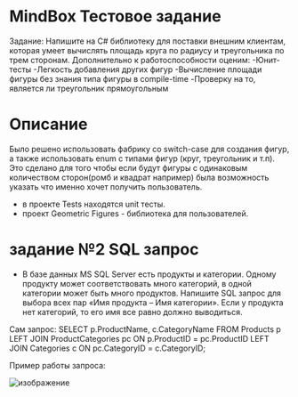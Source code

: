 # MindBox Тестовое задание
Задание:
Напишите на C# библиотеку для поставки внешним клиентам, которая умеет вычислять площадь круга по радиусу и треугольника по трем сторонам. Дополнительно к работоспособности оценим:
    -Юнит-тесты
    -Легкость добавления других фигур
    -Вычисление площади фигуры без знания типа фигуры в compile-time
    -Проверку на то, является ли треугольник прямоугольным

# Описание
Было решено использовать фабрику со switch-case для создания фигур, а также использовать enum с типами фигур (круг, треугольник и т.п). Это сделано для того чтобы если будут фигуры с одинаковым
количеством сторон(ромб и квадрат например) была возможность указать что именно хочет получить пользователь.
- в проекте Tests находятся unit тесты.
- проект Geometric Figures - библиотека для пользователей.

# задание №2 SQL запрос
- В базе данных MS SQL Server есть продукты и категории. Одному продукту может соответствовать много категорий, в одной категории может быть много продуктов. Напишите SQL запрос для выбора всех пар «Имя продукта – Имя категории». Если у продукта нет категорий, то его имя все равно должно выводиться.
  
Сам запрос:
SELECT 
    p.ProductName, 
    c.CategoryName
FROM 
    Products p
LEFT JOIN 
    ProductCategories pc ON p.ProductID = pc.ProductID
LEFT JOIN 
    Categories c ON pc.CategoryID = c.CategoryID;


Пример работы запроса:

![изображение](https://github.com/user-attachments/assets/c0af23d3-f898-416c-81a0-5401564fa45e)


